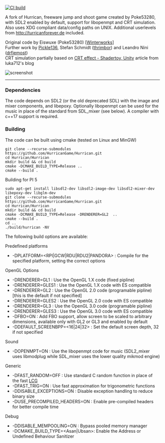 [![CI build](https://github.com/HurricanGame/Hurrican/actions/workflows/build.yml/badge.svg)](https://github.com/HurricanGame/Hurrican/actions/workflows/build.yml)

A fork of Hurrican, freeware jump and shoot game created by Poke53280, with SDL2 enabled by default, support for libopenmpt and CRT simulation.
Also uses XDG compliant data/config paths on UNIX.
Additional userlevels from http://turricanforever.de included.

Original code by Eiswuxe (Poke53280) [[Winterworks](https://www.winterworks.de/project/hurrican/)]  
Further work by [Pickle136](https://sourceforge.net/projects/hurrican/), Stefan Schmidt ([thrimbor](https://github.com/thrimbor/Hurrican)) and Leandro Nini ([drfiemost](https://github.com/drfiemost/Hurrican))  
CRT simulation partially based on [CRT effect - Shadertoy, Unity](https://luka712.github.io/2018/07/21/CRT-effect-Shadertoy-Unity/) article from luka712's blog

![screenshot](https://github.com/HurricanGame/Hurrican/wiki/images/level1.png)

---

### Dependencies

The code depends on SDL2 (or the old deprecated SDL) with the image and mixer components, and libepoxy.
Optionally libopenmpt can be used for the music in place of the standard from SDL_mixer (see below).
A compiler with c++17 support is required.

### Building

The code can be built using cmake (tested on Linux and MinGW)

    git clone --recurse-submodules https://github.com/HurricanGame/Hurrican.git
    cd Hurrican/Hurrican
    mkdir build && cd build
    cmake -DCMAKE_BUILD_TYPE=Release ..
    cmake --build .

Building for PI 5

    sudo apt-get install libsdl2-dev libsdl2-image-dev libsdl2-mixer-dev libepoxy-dev libglm-dev
    git clone --recurse-submodules https://github.com/HurricanGame/Hurrican.git
    cd Hurrican/Hurrican
    mkdir build && cd build
    cmake -DCMAKE_BUILD_TYPE=Release -DRENDERER=GL2  ..
    cmake --build .
    cd ..
    ./build/hurrican -NV

The following build options are available:

Predefined platforms
* -DPLATFORM=<RPI|GCW|RDU|RDU2|PANDORA> : Compile for the specified platform, setting the correct options

OpenGL Options
* -DRENDERER=GL1          : Use the OpenGL 1.X code (fixed pipline)
* -DRENDERER=GLES1        : Use the OpenGL 1.X code with ES compatible
* -DRENDERER=GL2          : Use the OpenGL 2.0 code (programable pipline) [this is the default if not specified]
* -DRENDERER=GLES2        : Use the OpenGL 2.0 code with ES compatible
* -DRENDERER=GL3          : Use the OpenGL 3.0 code (programable pipline)
* -DRENDERER=GLES3        : Use the OpenGL 3.0 code with ES compatible
* -DFBO=ON                : Add FBO support, allow screen to be scaled to arbitrary dimensions, available only with GL2 or GL3 and enabled by default
* -DDEFAULT_SCREENBPP=<16|24|32> : Set the default screen depth, 32 if not specified

Sound
* -DOPENMPT=ON            : Use the libopenmpt code for music (SDL2_mixer uses libmodplug while SDL_mixer uses the lower quality mikmod engine)

Generic
* -DFAST_RANDOM=OFF             : Use standard C random function in place of the fast [LCG](https://en.wikipedia.org/wiki/Linear_congruential_generator)
* -DFAST_TRIG=ON                : Use fast approximation for trigonometric functions
* -DDISABLE_EXCEPTIONS=ON       : Disable exception handling to reduce binary size
* -DUSE_PRECOMPILED_HEADERS=ON  : Enable pre-compiled headers for better compile time

Debug
* -DDISABLE_MEMPOOLING=ON : Bypass pooled memory manager
* -DCMAKE_BUILD_TYPE=<Asan|Ubsan>: Enable the Address or Undefined Behaviour Sanitizer
